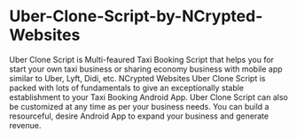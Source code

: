 # Uber-Clone-Script-by-NCrypted-Websites
Uber Clone Script is Multi-feaured Taxi Booking Script that helps you for start your own taxi business or sharing economy business with mobile app similar to Uber, Lyft, Didi, etc. NCrypted Websites Uber Clone Script is packed with lots of fundamentals to give an exceptionally stable establishment to your Taxi Booking Android App. Uber Clone Script can also be customized at any time as per your business needs. You can build a resourceful, desire Android App to expand your business and generate revenue.
